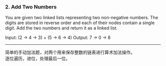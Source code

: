 ### 2. Add Two Numbers

You are given two linked lists representing two non-negative numbers. The digits are stored in reverse order and each of their nodes contain a single digit. Add the two numbers and return it as a linked list.

Input: (2 -> 4 -> 3) + (5 -> 6 -> 4)
Output: 7 -> 0 -> 8

* * *
简单的手动加法题，对两个用来保存整数的链表进行算术加法操作。   
逐位遍历，进位，处理最后一位。

